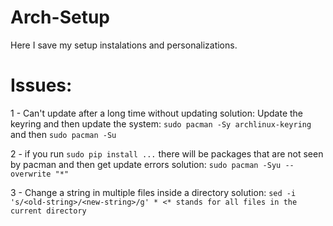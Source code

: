 # Arch-Setup
Here I save my setup instalations and personalizations.

# Issues:
1 - Can't update after a long time without updating
solution: Update the keyring and then update the system: `sudo pacman -Sy archlinux-keyring` and then `sudo pacman -Su`

2 - if you run `sudo pip install ...` there will be packages that are not seen by pacman and then get update errors
solution: `sudo pacman -Syu --overwrite "*"`

3 - Change a string in multiple files inside a directory
solution: `sed -i 's/<old-string>/<new-string>/g' * <* stands for all files in the current directory`
